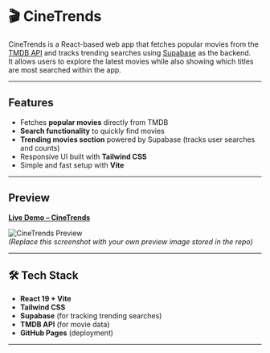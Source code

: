 # 🎬 CineTrends

CineTrends is a React-based web app that fetches popular movies from the [TMDB API](https://www.themoviedb.org/documentation/api) and tracks trending searches using [Supabase](https://supabase.com/) as the backend.  
It allows users to explore the latest movies while also showing which titles are most searched within the app.

---

##  Features
- Fetches **popular movies** directly from TMDB  
- **Search functionality** to quickly find movies  
- **Trending movies section** powered by Supabase (tracks user searches and counts)  
- Responsive UI built with **Tailwind CSS**  
- Simple and fast setup with **Vite**  

---

##  Preview

[**Live Demo – CineTrends**](https://shrylb.github.io/CineTrends/)  

![CineTrends Preview](https://raw.githubusercontent.com/shrylb/CineTrends/gh-pages/preview.png)  
*(Replace this screenshot with your own preview image stored in the repo)*  

---

## 🛠 Tech Stack
- **React 19 + Vite**
- **Tailwind CSS**
- **Supabase** (for tracking trending searches)
- **TMDB API** (for movie data)
- **GitHub Pages** (deployment)

---
